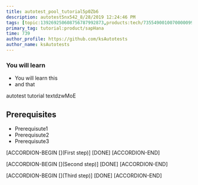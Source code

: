 ```yaml
---
title: autotest_pool_tutorial5p0Zb6
description: autotest5nx542_8/28/2019 12:24:46 PM
tags: [topic:139269250608756787992873,products:tech/73554900100700000996,tutorial:experience/advanced]
primary_tag: tutorial:product/sapHana
time: 739
author_profile: https://github.com/ksAutotests
author_name: ksAutotests
---
```

### You will learn
- You will learn this
- and that

autotest tutorial textdzwMoE

## Prerequisites
- Prerequisute1
- Prerequisute2
- Prerequisute3

[ACCORDION-BEGIN [](First step)]
[DONE]
[ACCORDION-END]

[ACCORDION-BEGIN [](Second step)]
[DONE]
[ACCORDION-END]

[ACCORDION-BEGIN [](Third step)]
[DONE]
[ACCORDION-END]

